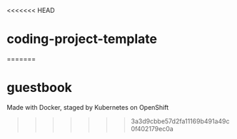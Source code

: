 <<<<<<< HEAD
# coding-project-template
=======
# guestbook
Made with Docker, staged by Kubernetes on OpenShift
>>>>>>> 3a3d9cbbe57d2fa11169b491a49c0f402179ec0a
